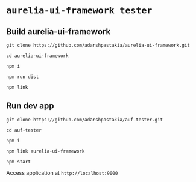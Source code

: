 # `aurelia-ui-framework tester`

## Build aurelia-ui-framework

```shell
git clone https://github.com/adarshpastakia/aurelia-ui-framework.git

cd aurelia-ui-framework

npm i

npm run dist

npm link
```

## Run dev app

```shell
git clone https://github.com/adarshpastakia/auf-tester.git

cd auf-tester

npm i

npm link aurelia-ui-framework

npm start
```

Access application at `http://localhost:9000`
